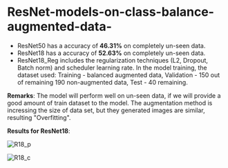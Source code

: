 # ResNet-models-on-class-balance-augmented-data-

- ResNet50 has a accuracy of **46.31%** on completely un-seen data.
- ResNet18 has a accuracy of **52.63%** on completely un-seen data.
- ResNet18_Reg includes the regularization techniques (L2, Dropout, Batch norm) and scheduler learning rate. In the model training, the dataset used: Training - balanced augmented data, Validation - 150 out of remaining 190 non-augmented data, Test - 40 remaining.

**Remarks**: The model will perform well on un-seen data, if we will provide a good amount of train dataset to the model. 
         The augmentation method is incressing the size of data set, but they generated images are similar, resulting "Overfitting". 

**Results for ResNet18**:

![R18_p](https://github.com/KitesAI/ResNet-models-on-class-balance-augmented-data-/assets/147130999/b0beade8-e312-4082-a6c4-6fb289d870cf)

![R18_c](https://github.com/KitesAI/ResNet-models-on-class-balance-augmented-data-/assets/147130999/47a50632-33f7-436d-9031-68fcc33520ae)
